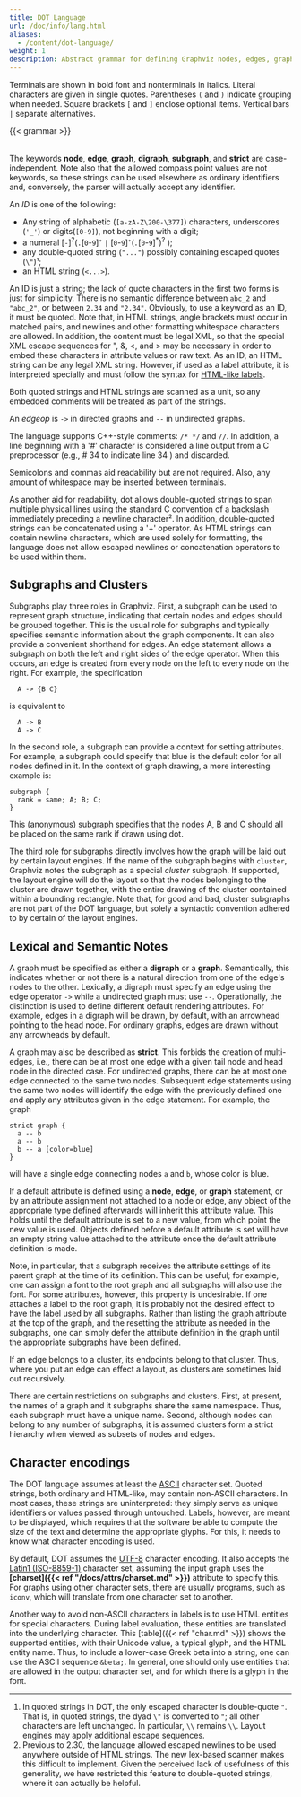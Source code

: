 ```yaml
---
title: DOT Language
url: /doc/info/lang.html
aliases:
  - /content/dot-language/
weight: 1
description: Abstract grammar for defining Graphviz nodes, edges, graphs, [subgraphs, and clusters](/doc/info/lang.html#subgraphs-and-clusters).
---
```

Terminals are shown in bold font and nonterminals in italics.
Literal characters are given in single quotes.
Parentheses `(` and `)` indicate grouping when needed.
Square brackets `[` and `]` enclose optional items.
Vertical bars `|` separate alternatives.

<TABLE>
{{< grammar >}}
</TABLE>

The keywords **node**, **edge**, **graph**, **digraph**, **subgraph**, and **strict** are case-independent.
Note also that the allowed compass point values are not keywords, so
these strings can be used elsewhere as ordinary identifiers and, conversely,
the parser will actually accept any identifier.

An _ID_ is one of the following:

*   Any string of alphabetic (`[a-zA-Z\200-\377]`) characters, underscores (`'_'`) or
digits(`[0-9]`), not beginning with a digit;
*   a numeral [<code>-</code>]<sup>?</sup>(<code>.</code>[<code>0</code>-<code>9</code>]⁺  `|` [<code>0</code>-<code>9</code>]⁺(<code>.</code>[<code>0</code>-<code>9</code>]<sup>*</sup>)<sup>?</sup> );
*   any double-quoted string (`"..."`) possibly containing escaped 
quotes (`\"`)¹;
*   an HTML string (`<...>`).

An ID is just a string; the lack of quote characters in the first two
forms is just for simplicity. There is no semantic difference between
`abc_2` and `"abc_2"`, or between `2.34` and `"2.34"`. Obviously, to use a keyword as an ID, it must be quoted.
Note that, in HTML strings, angle
brackets must occur in matched pairs, and newlines and other formatting whitespace
characters are allowed.
In addition, the content must be legal XML, so that the special XML
escape sequences for &quot;, &amp;, &lt;, and &gt; may be necessary
in order to embed these characters in attribute values or raw text.
As an ID, an HTML string can be any legal XML string. However, if used
as a label attribute, it is interpreted specially and must follow the syntax
for [HTML-like labels](/docs/shapes/#html).

Both quoted strings and HTML strings are scanned as a unit, so
any embedded comments will be treated as part of the strings.

An _edgeop_ is `->` in directed graphs and `--` in
undirected graphs.

The language supports C++-style comments: `/* */` and `//`.
In addition, a line beginning with a '#' character is considered a line
output from a C preprocessor (e.g., #  34 to indicate line 34 ) and discarded.

Semicolons and commas aid readability but are not required.
Also, any amount of whitespace may be inserted between terminals.

As another aid for readability, dot allows double-quoted strings to
span multiple physical lines using the standard C convention of a
backslash immediately preceding a newline character². In addition, 
double-quoted strings can be concatenated using a '+' operator.
As HTML strings can contain newline characters, which are used solely for 
formatting, the language does not allow escaped newlines or
concatenation operators to be used within them.

## Subgraphs and Clusters

Subgraphs play three roles in Graphviz. First, a subgraph can be used to 
represent graph structure, indicating that certain nodes and edges should 
be grouped together. This is the usual role for subgraphs 
and typically specifies semantic information about the graph components. 
It can also provide a convenient shorthand for edges. An edge statement allows
a subgraph on both the left and right sides of the edge operator.
When this occurs, an edge is created from every node on the left to every node
on the right. For example, the specification

```
  A -> {B C}
```

is equivalent to

```
  A -> B
  A -> C
```

In the second role, a subgraph can provide a context for setting attributes.
For example, a subgraph could specify that blue 
is the default color for all nodes defined in it. 
In the context of 
graph drawing, a more interesting example is: 

```
subgraph { 
  rank = same; A; B; C; 
} 
```

This (anonymous) subgraph specifies that the nodes A, B and C 
should all be placed on the same rank if drawn using dot. 

The third role for subgraphs directly involves how the graph
will be laid out by certain layout engines. If the name of 
the subgraph begins with `cluster`, Graphviz notes the subgraph as
a special _cluster_ subgraph. If supported, the layout engine will
do the layout so that the nodes belonging to the cluster are drawn together, 
with the entire drawing of the cluster contained within a bounding rectangle. 
Note that, for good and bad, cluster subgraphs are not part of the
DOT language, but solely a syntactic convention adhered to by
certain of the layout engines.

## Lexical and Semantic Notes

A graph must be specified as either a **digraph** or a **graph**.
Semantically, this indicates whether or not there is a natural direction from
one of the edge's nodes to the other. 
Lexically, a digraph must specify an edge using the edge operator `->`
while a undirected graph must use `--`.
Operationally, the distinction is used to define different default rendering
attributes. For example, edges in a digraph will be drawn, by default, with
an arrowhead pointing to the head node. For ordinary graphs, edges are drawn
without any arrowheads by default.

A graph may also be described as **strict**.
This forbids the creation of multi-edges, i.e., there can be at most one 
edge with a given tail node and head node in the directed case. For undirected 
graphs, there can be at most one
edge connected to the same two nodes. Subsequent edge statements using
the same two nodes will identify the edge with the previously defined one
and apply any attributes given in the edge statement.
For example, the graph

```
strict graph { 
  a -- b
  a -- b
  b -- a [color=blue]
} 
```

will have a single edge connecting nodes `a` and `b`,
whose color is blue.

If a default attribute is
defined using a **node**, **edge**, or **graph** statement,
or by an attribute assignment not attached to a node or edge, any object of the
appropriate type defined afterwards will inherit this attribute value.
This holds until the default attribute is set to a new value, from which
point the new value is used. Objects defined before a default attribute
is set will have an empty string value attached to the attribute once
the default attribute definition is made.

Note, in particular, that a subgraph receives the attribute settings of
its parent graph at the time of its definition. This can be useful; for
example, one can assign a font to the root graph and all subgraphs will
also use the font. For some attributes, however, this property is
undesirable. If one attaches a label to the root graph, it is probably
not the desired effect to have the label used by all subgraphs. Rather
than listing the graph attribute at the top of the graph, and the
resetting the attribute as needed in the subgraphs, one can simply defer
the attribute definition in the graph until the appropriate subgraphs
have been defined.

If an edge belongs to a cluster, its endpoints belong to that cluster.
Thus, where you put an edge can effect a layout, as clusters are sometimes
laid out recursively.

There are certain restrictions on subgraphs and clusters. First, at
present, the names of a graph and it subgraphs share the same namespace.
Thus, each subgraph must have a unique name. Second, although nodes
can belong to any number of subgraphs, it is assumed clusters form
a strict hierarchy when viewed as subsets of nodes and edges.

## Character encodings

The DOT language assumes at least the [ASCII](https://en.wikipedia.org/wiki/ASCII) character set.
Quoted strings, both ordinary and HTML-like, may contain non-ASCII characters.
In most cases, these strings are uninterpreted: they simply serve as
unique identifiers or values passed through untouched. Labels, however,
are meant to be displayed, which requires that the software be able to
compute the size of the text and determine the appropriate glyphs. 
For this, it needs to know what character encoding is used.

By default, DOT assumes the [UTF-8](https://en.wikipedia.org/wiki/UTF-8) character encoding. It also accepts
the [Latin1 (ISO-8859-1)](https://en.wikipedia.org/wiki/ISO/IEC_8859-1) character set, assuming the input graph uses
the **[charset]({{< ref "/docs/attrs/charset.md" >}})** attribute to
specify this. For graphs using other
character sets, there are usually programs, such as `iconv`, which
will translate from one character set to another.

Another way to avoid non-ASCII characters in labels is to use HTML entities
for special characters. During label evaluation, these entities are
translated into the underlying character. This
[table]({{< ref "char.md" >}}) shows the supported entities, with their Unicode value, a typical
glyph, and the HTML entity name. Thus, to include a lower-case Greek beta
into a string, one can use the ASCII sequence `&beta;`.
In general, one should only use entities that are allowed in the output
character set, and for which there is a glyph in the font.

---

1. In quoted strings in DOT, the only escaped character is double-quote
`"`. That is, in quoted strings, the dyad `\"` is converted to `"`; all other
characters are left unchanged. In particular, `\\` remains `\\`. Layout
engines may apply additional escape sequences.
2. Previous to 2.30, the language allowed escaped newlines to be used anywhere outside
of HTML strings. The new lex-based scanner makes this difficult to implement. Given the
perceived lack of usefulness of this generality, we have restricted this feature to
double-quoted strings, where it can actually be helpful.
